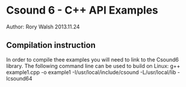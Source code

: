 # Csound 6 - C++ API Examples
Author: Rory Walsh 
2013.11.24

## Compilation instruction
In order to compile thee examples you will need to link to the Csound6 library. The following command line can be used to build on Linux:
g++ example1.cpp -o example1 -I/usr/local/include/csound -L/usr/local/lib -lcsound64
